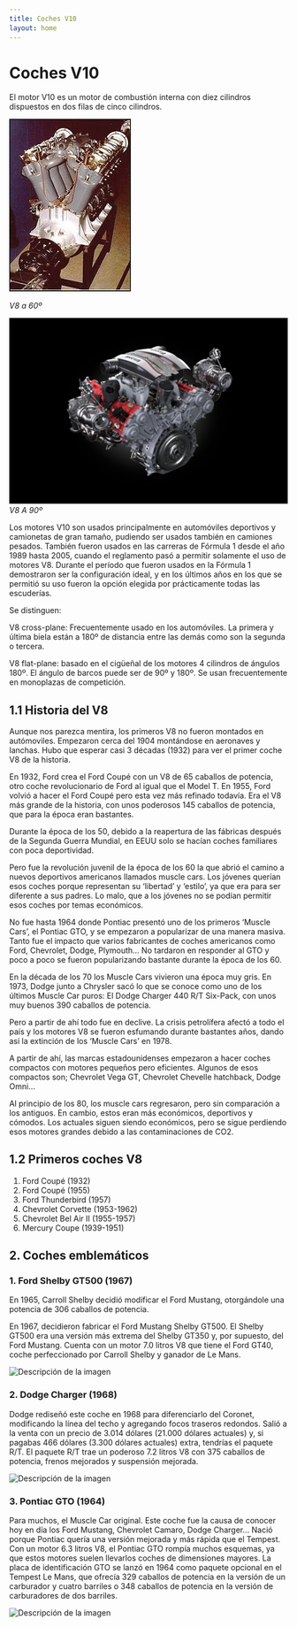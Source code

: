 ```yaml
---
title: Coches V10  
layout: home
---
```

# Coches V10 

El motor V10 es un motor de combustión interna con diez cilindros dispuestos en dos filas de cinco cilindros.

![V860](v860.jpg)

*V8 a 60º*

![v890](v890.jpg)
*V8 A 90º*

Los motores V10 son usados principalmente en automóviles deportivos y camionetas de gran tamaño, pudiendo ser usados también en camiones pesados. También fueron usados en las carreras de Fórmula 1 desde el año 1989 hasta 2005, cuando el reglamento pasó a permitir solamente el uso de motores V8. Durante el período que fueron usados en la Fórmula 1 demostraron ser la configuración ideal, y en los últimos años en los que se permitió su uso fueron la opción elegida por prácticamente todas las escuderías.

Se distinguen:

V8 cross-plane: Frecuentemente usado en los automóviles. La primera y última biela están a 180º de distancia entre las demás como son la segunda o tercera.

V8 flat-plane: basado en el cigüeñal de los motores 4 cilindros de ángulos 180º. El ángulo de barcos puede ser de 90º y 180º. Se usan frecuentemente en monoplazas de competición.

## 1.1 Historia del V8

Aunque nos parezca mentira, los primeros V8 no fueron montados en autómoviles. Empezaron cerca del 1904 montándose en aeronaves y lanchas. Hubo que esperar casi 3 décadas (1932) para ver el primer coche V8 de la historia.

En 1932, Ford crea el Ford Coupé con un V8 de 65 caballos de potencia, otro coche revolucionario de Ford al igual que el Model T.
En 1955, Ford volvió a hacer el Ford Coupé pero esta vez más refinado todavía. Era el V8 más grande de la historia, con unos poderosos 145 caballos de potencia, que para la época eran bastantes.

Durante la época de los 50, debido a la reapertura de las fábricas después de la Segunda Guerra Mundial, en EEUU solo se hacían coches familiares con poca deportividad.

Pero fue la revolución juvenil de la época de los 60 la que abrió el camino a nuevos deportivos americanos llamados muscle cars.
Los jóvenes querían esos coches porque representan su ‘libertad’ y ‘estilo’, ya que era para ser diferente a sus padres. Lo malo, que a los jóvenes no se podían permitir esos coches por temas económicos. 

No fue hasta 1964 donde Pontiac presentó uno de los primeros ‘Muscle Cars’, el Pontiac GTO, y se empezaron a popularizar de una manera masiva. Tanto fue el impacto que varios fabricantes de coches americanos como Ford, Chevrolet, Dodge, Plymouth… No tardaron en responder al GTO y poco a poco se fueron popularizando bastante durante la época de los 60.

En la década de los 70 los Muscle Cars vivieron una época muy gris. En 1973, Dodge junto a Chrysler sacó lo que se conoce como uno de los últimos Muscle Car puros: El Dodge Charger 440 R/T Six-Pack, con unos muy buenos 390 caballos de potencia.

Pero a partir de ahí todo fue en declive. La crisis petrolífera afectó a todo el país y los motores V8 se fueron esfumando durante bastantes años, dando así la extinción de los ‘Muscle Cars’ en 1978.

A partir de ahí, las marcas estadounidenses empezaron a hacer coches compactos con motores pequeños pero eficientes.
Algunos de esos compactos son; Chevrolet Vega GT, Chevrolet Chevelle hatchback, Dodge Omni…

Al principio de los 80, los muscle cars regresaron, pero sin comparación a los antiguos. En cambio, estos eran más económicos, deportivos y cómodos. Los actuales siguen siendo económicos, pero se sigue perdiendo esos motores grandes debido a las contaminaciones de CO2.

## 1.2 Primeros coches V8
1. Ford Coupé (1932)
2. Ford Coupé (1955)
3. Ford Thunderbird (1957)
4. Chevrolet Corvette (1953-1962)
5. Chevrolet Bel Air II (1955-1957)
6. Mercury Coupe (1939-1951)

## 2. Coches emblemáticos
### 1. Ford Shelby GT500 (1967)

En 1965, Carroll Shelby decidió modificar el Ford Mustang, otorgándole una potencia de 306 caballos de potencia. 

En 1967, decidieron fabricar el Ford Mustang Shelby GT500. El Shelby GT500 era una versión más extrema del Shelby GT350 y, por supuesto, del Ford Mustang. 
Cuenta con un motor 7.0 litros V8 que tiene el Ford GT40, coche perfeccionado por Carroll Shelby y ganador de Le Mans.
    
<image src="https://noticias.coches.com/wp-content/uploads/2015/06/Ford-Shelby-Mustang-GT500-1967-01.jpg" alt="Descripción de la imagen">


### 2. Dodge Charger (1968)
Dodge rediseñó este coche en 1968 para diferenciarlo del Coronet, modificando la línea del techo y agregando focos traseros redondos.
Salió a la venta con un precio de 3.014 dólares (21.000 dólares actuales) y, si pagabas 466 dólares (3.300 dólares actuales) extra, tendrías el paquete R/T.
El paquete R/T trae un poderoso 7.2 litros V8 con 375 caballos de potencia, frenos mejorados y suspensión mejorada.             
                                

<image src="https://cdn.classic-trader.com/I/images/1920_1920_inset/vehicle_ad_standard_image_835a30895e3e495fa1e60825bc9d161e.jpg" alt="Descripción de la imagen">

### 3. Pontiac GTO (1964)
Para muchos, el Muscle Car original. Este coche fue la causa de conocer hoy en día los Ford Mustang, Chevrolet Camaro, Dodge Charger…
Nació porque Pontiac quería una versión mejorada y más rápida que el Tempest.
Con un motor 6.3 litros V8, el Pontiac GTO rompía muchos esquemas, ya que estos motores suelen llevarlos coches de dimensiones mayores.
La placa de identificación GTO se lanzó en 1964 como paquete opcional en el Tempest Le Mans, que ofrecía 329 caballos de potencia en la versión de un carburador y cuatro barriles o 348 caballos de potencia en la versión de carburadores de dos barriles.

<image src="https://cdn.dealeraccelerate.com/ag/1/523/42079/1920x1440/1964-pontiac-gto" alt="Descripción de la imagen">
